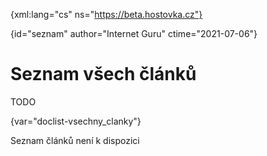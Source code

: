 
{xml:lang="cs" ns="https://beta.hostovka.cz"}

{id="seznam" author="Internet Guru" ctime="2021-07-06"}

# Seznam všech článků

TODO

{var="doclist-vsechny_clanky"}

Seznam článků není k dispozici

